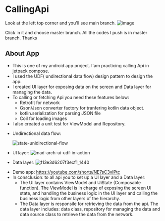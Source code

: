 # CallingApi
Look at the left top corner and you'll see main branch.
![image](https://github.com/Gianguyen1234/CallingApi/assets/112406680/c95eb6d4-d5b5-4458-a4cf-ddf8e95792b3)

Click in it and choose master branch.
All the codes I push is in master branch. Thanks
## About App
- This is one of my android app project. I'am practicing calling Api in jetpack compose.
- I used the UDF( undirectional data flow) design pattern to design the app.
- I created UI layer for exposing  data on the screen and Data layer for managing the data.
- To calling or fetching Api you need these features below:
  + Retrofit for network
  + Gson/Json converter factory for tranfering kotlin data object.
  + kotlin.serialization for parsing JSON file
  + Coil for loading images
- I also created a unit test for ViewModel and Repository.
  
* Undirectional data flow:
  
   ![state-unidirectional-flow](https://github.com/Gianguyen1234/CallingApi/assets/112406680/be41e919-6011-4360-b59c-5420d2cf9c84)
* UI layer:
   ![mad-arch-ui-udf-in-action](https://github.com/Gianguyen1234/CallingApi/assets/112406680/ea6d7f1c-6593-4a48-be36-538bbdc333af)
* Data layer:
   ![f13e3d6207f3ecf1_1440](https://github.com/Gianguyen1234/CallingApi/assets/112406680/4cfe3028-3e5c-4a22-8d9c-98969e4295b6)

- Demo app: https://youtube.com/shorts/NE7sC3vIPtc
- In consclusion: to all api you to set up a UI layer and a Data layer:
  +  The UI layer contains ViewModel and UiState (Composable function). The ViewModel is in charge of exposing the screen UI state, and handling the business logic in the UI layer and calling the business logic from other layers of the hierarchy.
  +  The Data layer is responsile for retrieving the data from the api. The data layer includes: data class, repository for managing the data and data source class to retrieve the data from the network.



